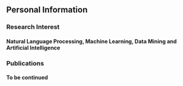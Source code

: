 ## Personal Information


### Research Interest
#### Natural Language Processing, Machine Learning, Data Mining and Artificial Intelligence

### Publications
#### To be continued
